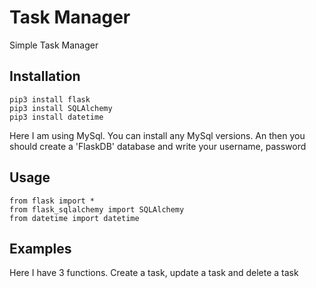 # Task Manager

Simple Task Manager



<h2>Installation</h2>

```
pip3 install flask
pip3 install SQLAlchemy
pip3 install datetime
```

Here I am using MySql. You can install any MySql versions. An then you should create a 'FlaskDB' database and write your username, password  

<h2>Usage </h2>

```
from flask import *
from flask_sqlalchemy import SQLAlchemy
from datetime import datetime
```

<h2>Examples</h2>
Here I have 3 functions. Create a task, update a task and delete a task
